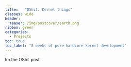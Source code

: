 ```yaml
---
title:   "OShit: Kernel things"
classes: wide
header:
  teaser: /img/postcover/earth.png
ribbon: green
categories:
  - Projects
toc: true
toc_label: "8 weeks of pure hardcore kernel development"
---
```


Im the OShit post